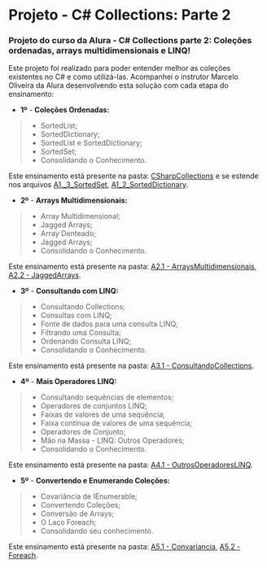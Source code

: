 # Projeto - C# Collections: Parte 2
### Projeto do curso da Alura - C# Collections parte 2: Coleções ordenadas, arrays multidimensionais e LINQ!
Este projeto foi realizado para poder entender melhor as coleções existentes no C# e como utilizá-las. Acompanhei o instrutor Marcelo Oliveira da Alura desenvolvendo esta solução com cada etapa do ensinamento:

- **1º** - **Coleções Ordenadas:**
>  - SortedList;
>  - SortedDictionary;
>  - SortedList e SortedDictionary;
>  - SortedSet;
>  - Consolidando o Conhecimento.

Este ensinamento está presente na pasta: [CSharpCollections](https://github.com/luisacoutinho06/csharpcollections_alura_parte2/tree/main/src/CSharpCollections2) e se estende nos arquivos [A1._3_SortedSet](https://github.com/luisacoutinho06/csharpcollections_alura_parte2/tree/main/src/A1._3_SortedSet), [A1_2_SortedDictionary](https://github.com/luisacoutinho06/csharpcollections_alura_parte2/tree/main/src/A1_2_SortedDictionary). 


- **2º** - **Arrays Multidimensionais:**
>  - Array Multidimensional;
>  - Jagged Arrays;
>  - Array Denteado;
>  - Jagged Arrays;
>  - Consolidando o Conhecimento.

Este ensinamento está presente na pasta: [A2.1 - ArraysMultidimensionais](https://github.com/luisacoutinho06/csharpcollections_alura_parte2/tree/main/src/A2.1%20-%20ArraysMultidimensionais), [A2.2 - JaggedArrays](https://github.com/luisacoutinho06/csharpcollections_alura_parte2/tree/main/src/A2.2%20-%20JaggedArrays).

- **3º** - **Consultando com LINQ:**
>  - Consultando Collections;
>  - Consultas com LINQ;
>  - Fonte de dados para uma consulta LINQ;
>  - Filtrando uma Consulta;
>  - Ordenando Consulta LINQ;
>  - Consolidando o Conhecimento.

Este ensinamento está presente na pasta: [A3.1 - ConsultandoCollections](https://github.com/luisacoutinho06/csharpcollections_alura_parte2/tree/main/src/A3.1%20-%20ConsultandoCollections).

- **4º** - **Mais Operadores LINQ:**
>  - Consultando sequências de elementos;
>  - Operadores de conjuntos LINQ;
>  - Faixas de valores de uma sequência;
>  - Faixa contínua de valores de uma sequência;
>  - Operadores de Conjunto;
>  - Mão na Massa - LINQ: Outros Operadores;
>  - Consolidando o Conhecimento.

Este ensinamento está presente na pasta: [A4.1 - OutrosOperadoresLINQ](https://github.com/luisacoutinho06/csharpcollections_alura_parte2/tree/main/src/A4.1%20-%20OutrosOperadoresLINQ).

- **5º** - **Convertendo e Enumerando Coleções:**
>  - Covariância de IEnumerable;
>  - Convertendo Coleções;
>  - Conversão de Arrays;
>  - O Laço Foreach;
>  - Consolidando seu conhecimento.

Este ensinamento está presente na pasta: [A5.1 - Convariancia](https://github.com/luisacoutinho06/csharpcollections_alura_parte2/tree/main/src/A5.1%20-%20Convariancia), [A5.2 - Foreach](https://github.com/luisacoutinho06/csharpcollections_alura_parte2/tree/main/src/A5.2%20-%20Foreach).

